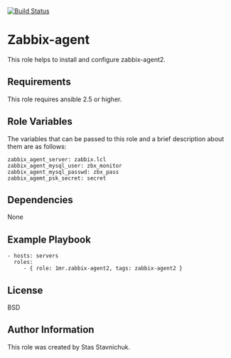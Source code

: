 [![Build Status](https://travis-ci.com/1mr/ansible-role-zabbix-agent2.svg?branch=master)](https://travis-ci.com/1mr/ansible-role-zabbix-agent2)

Zabbix-agent
============

This role helps to install and configure zabbix-agent2.

Requirements
------------

This role requires ansible 2.5 or higher.

Role Variables
--------------

The variables that can be passed to this role and a brief description about them are as follows:

    zabbix_agent_server: zabbix.lcl
    zabbix_agent_mysql_user: zbx_monitor
    zabbix_agent_mysql_passwd: zbx_pass
    zabbix_agemt_psk_secret: secret

Dependencies
------------

None

Example Playbook
----------------

    - hosts: servers
      roles:
         - { role: 1mr.zabbix-agent2, tags: zabbix-agent2 }

License
-------

BSD

Author Information
------------------

This role was created by Stas Stavnichuk.
